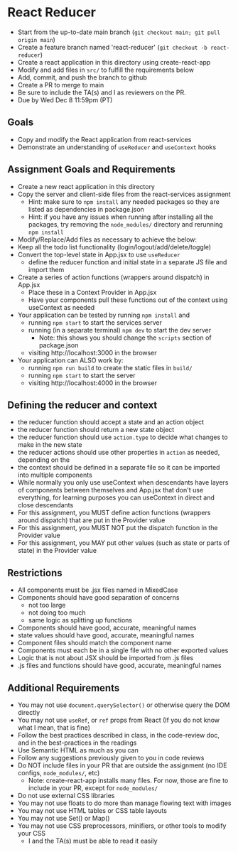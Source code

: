 # React Reducer

* Start from the up-to-date main branch (`git checkout main; git pull origin main`)
* Create a feature branch named 'react-reducer' (`git checkout -b react-reducer`)
* Create a react application in this directory using create-react-app
* Modify and add files in `src/` to fulfill the requirements below
* Add, commit, and push the branch to github
* Create a PR to merge to main
* Be sure to include the TA(s) and I as reviewers on the PR.  
* Due by Wed Dec 8 11:59pm (PT)

## Goals

- Copy and modify the React application from react-services
- Demonstrate an understanding of `useReducer` and `useContext` hooks

## Assignment Goals and Requirements
- Create a new react application in this directory
- Copy the server and client-side files from the react-services assignment
  - Hint: make sure to `npm install` any needed packages so they are listed as dependencies in package.json
  - Hint: if you have any issues when running after installing all the packages, try removing the `node_modules/` directory and rerunning `npm install`
- Modify/Replace/Add files as necessary to achieve the below:
- Keep all the todo list functionality (login/logout/add/delete/toggle)
- Convert the top-level state in App.jsx to use `useReducer`
  - define the reducer function and initial state in a separate JS file and import them
- Create a series of action functions (wrappers around dispatch) in App.jsx
  - Place these in a Context Provider in App.jsx
  - Have your components pull these functions out of the context using useContext as needed
- Your application can be tested by running `npm install` and
  - running `npm start` to start the services server 
  - running (in a separate terminal) `npm dev` to start the dev server
    - Note: this shows you should change the `scripts` section of package.json
  - visiting http://localhost:3000 in the browser
- Your application can ALSO work by:
  - running `npm run build` to create the static files in `build/`
  - running `npm start` to start the server
  - visiting http://localhost:4000 in the browser

## Defining the reducer and context
- the reducer function should accept a state and an action object
- the reducer function should return a new state object
- the reducer function should use `action.type` to decide what changes to make in the new state
- the reducer actions should use other properties in `action` as needed, depending on the 
- the context should be defined in a separate file so it can be imported into multiple components
- While normally you only use useContext when descendants have layers of components between themselves and App.jsx that don't use everything, for learning purposes you can useContext in direct and close descendants
- For this assignment, you MUST define action functions (wrappers around dispatch) that are put in the Provider value
- For this assignment, you MUST NOT put the dispatch function in the Provider value
- For this assignment, you MAY put other values (such as state or parts of state) in the Provider value

## Restrictions
- All components must be .jsx files named in MixedCase
- Components should have good separation of concerns
  - not too large
  - not doing too much
  - same logic as splitting up functions
- Components should have good, accurate, meaningful names
- state values should have good, accurate, meaningful names
- Component files should match the component name
- Components must each be in a single file with no other exported values
- Logic that is not about JSX should be imported from .js files
- .js files and functions should have good, accurate, meaningful names

## Additional Requirements
- You may not use `document.querySelector()` or otherwise query the DOM directly
- You may not use `useRef`, or `ref` props from React (If you do not know what I mean, that is fine)
- Follow the best practices described in class, in the code-review doc, and in the best-practices in the readings
- Use Semantic HTML as much as you can
- Follow any suggestions previously given to you in code reviews
- Do NOT include files in your PR that are outside the assignment (no IDE configs, `node_modules/`, etc)
  - Note: create-react-app installs many files.  For now, those are fine to include in your PR, except for `node_modules/`
- Do not use external CSS libraries
- You may not use floats to do more than manage flowing text with images
- You may not use HTML tables or CSS table layouts
- You may not use Set() or Map() 
- You may not use CSS preprocessors, minifiers, or other tools to modify your CSS
  - I and the TA(s) must be able to read it easily
